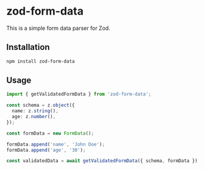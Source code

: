 # zod-form-data

This is a simple form data parser for Zod.

## Installation

```bash
npm install zod-form-data
```

## Usage

```typescript
import { getValidatedFormData } from 'zod-form-data';

const schema = z.object({
  name: z.string(),
  age: z.number(),
});

const formData = new FormData();

formData.append('name', 'John Doe');
formData.append('age', '30');

const validatedData = await getValidatedFormData({ schema, formData });
```
